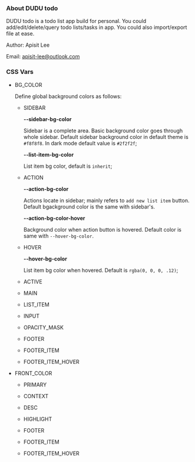 ### About DUDU todo
DUDU todo is a todo list app build for personal. You could add/edit/delete/query todo lists/tasks in app. You could also import/export file at ease.

Author: Apisit Lee

Email: apisit-lee@outlook.com

### CSS Vars

-   BG_COLOR

    Define global background colors as follows: 

    -   SIDEBAR
        
        **--sidebar-bg-color**

        Sidebar is a complete area. Basic background color goes through whole sidebar. Default sidebar background color in default theme is `#f8f8f8`. In dark mode default value is `#2f2f2f`;

        **--list-item-bg-color**

        List item bg color, default is `inherit`;

    -   ACTION

        **--action-bg-color**

        Actions locate in sidebar; mainly refers to `add new list item` button. Default bgackground color is the same with sidebar's.

        **--action-bg-color-hover**
        
        Background color when action button is hovered. Default color is same with `--hover-bg-color`.
        
    -   HOVER

        **--hover-bg-color**

        List item bg color when hovered. Default is `rgba(0, 0, 0, .12)`;
        
    -   ACTIVE
        
    -   MAIN
        
    -   LIST_ITEM
        
    -   INPUT
        
    -   OPACITY_MASK
        
    -   FOOTER
        
    -   FOOTER_ITEM
        
    -   FOOTER_ITEM_HOVER
        
-   FRONT_COLOR
    
    -   PRIMARY
        
    -   CONTEXT
        
    -   DESC
        
    -   HIGHLIGHT
        
    -   FOOTER
        
    -   FOOTER_ITEM
        
    -   FOOTER_ITEM_HOVER